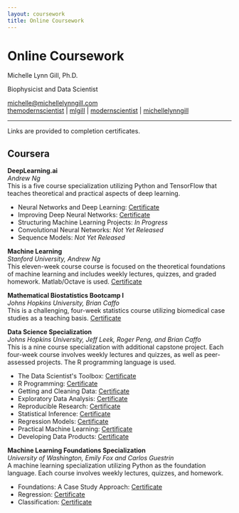 ```yaml
---
layout: coursework
title: Online Coursework
---
```


# Online Coursework

Michelle Lynn Gill, Ph.D.    

Biophysicist and Data Scientist

<div id="webaddress">
<a href="mailto:michelle@michellelynngill.com">michelle@michellelynngill.com</a>
</div>

<div id="webaddress">
<i class="fa fa-globe"></i> <a href="http://themodernscientist.com">themodernscientist</a>
|
<i class="fa fa-github"></i> <a href="http://github.com/mlgill">mlgill</a>
|
<i class="fa fa-twitter"></i> <a href="http://twitter.com/modernscientist">modernscientist</a>
|
<i class="fa fa-globe"></i> <a href="http://michellelynngill.com">michellelynngill</a>
</div>

-------------------

Links are provided to completion certificates.

## __Coursera__

**DeepLearning.ai**  
*Andrew Ng*  
This is a five course specialization utilizing Python and TensorFlow that teaches theoretical and practical aspects of deep learning.

* Neural Networks and Deep Learning: [Certificate](https://link.mlgill.co/2wlXXw2)
* Improving Deep Neural Networks: [Certificate](https://link.mlgill.co/2vW4vzH)
* Structuring Machine Learning Projects: *In Progress*
* Convolutional Neural Networks: *Not Yet Released*
* Sequence Models: *Not Yet Released*

**Machine Learning**  
*Stanford University, Andrew Ng*  
This eleven-week course course is focused on the theoretical foundations of machine learning and includes weekly lectures, quizzes, and graded homework. Matlab/Octave is used. [Certificate](http://link.mlgill.co/1QWaeg9)


**Mathematical Biostatistics Bootcamp I**  
*Johns Hopkins University, Brian Caffo*  
This is a challenging, four-week statistics course utilizing biomedical case studies as a teaching basis. [Certificate](http://link.mlgill.co/1QWaiMV)

<!-- **Mathematical Biostatistics Bootcamp II**  
*Johns Hopkins University, Brian Caffo*  
*in progress* -->


**Data Science Specialization**  
*Johns Hopkins University, Jeff Leek, Roger Peng, and Brian Caffo*  
This is a nine course specialization with additional capstone project. Each four-week course involves weekly lectures and quizzes, as well as peer-assessed projects. The R programming language is used.

* The Data Scientist's Toolbox: [Certificate](http://link.mlgill.co/1QWajAo)
* R Programming: [Certificate](http://link.mlgill.co/1QWalbI)
* Getting and Cleaning Data: [Certificate](http://link.mlgill.co/1QWan3c)
* Exploratory Data Analysis: [Certificate](http://link.mlgill.co/1QWanQK)
* Reproducible Research: [Certificate](http://link.mlgill.co/1QWarjv)
* Statistical Inference: [Certificate](http://link.mlgill.co/1QWawUr)
* Regression Models: [Certificate](http://link.mlgill.co/1QWaADE)
* Practical Machine Learning: [Certificate](http://link.mlgill.co/1QWaBYj)
* Developing Data Products: [Certificate](http://link.mlgill.co/1QWaDPC)


**Machine Learning Foundations Specialization**  
*University of Washington, Emily Fox and Carlos Guestrin*  
A machine learning specialization utilizing Python as the foundation language. Each course involves weekly lectures, quizzes, and homework. 

* Foundations: A Case Study Approach: [Certificate](http://link.mlgill.co/1QWaEDi)
* Regression: [Certificate](http://link.mlgill.co/1QWaGLv)
* Classification: [Certificate](http://link.mlgill.co/1U0JxZH)

